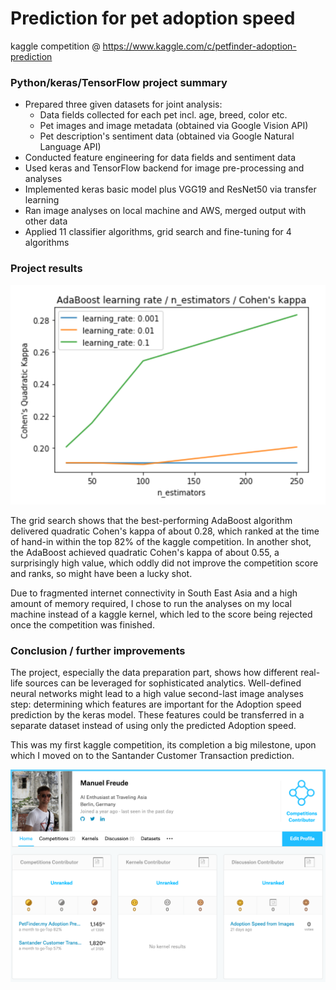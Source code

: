 # Prediction for pet adoption speed
kaggle competition @ https://www.kaggle.com/c/petfinder-adoption-prediction

### Python/keras/TensorFlow project summary

- Prepared three given datasets for joint analysis:
  - Data fields collected for each pet incl. age, breed, color etc.
  - Pet images and image metadata (obtained via Google Vision API)
  - Pet description's sentiment data (obtained via Google Natural Language API)
- Conducted feature engineering for data fields and sentiment data
- Used keras and TensorFlow backend for image pre-processing and analyses
- Implemented keras basic model plus VGG19 and ResNet50 via transfer learning
- Ran image analyses on local machine and AWS, merged output with other data
- Applied 11 classifier algorithms, grid search and fine-tuning for 4 algorithms

### Project results

![Grid](https://github.com/manuelfreude/kagglepetfinder/blob/master/grid_adaboost.png)

The grid search shows that the best-performing AdaBoost algorithm delivered quadratic Cohen's kappa of about 0.28, which ranked at the time of hand-in within the top 82% of the kaggle competition. In another shot, the AdaBoost achieved quadratic Cohen's kappa of about 0.55, a surprisingly high value, which oddly did not improve the competition score and ranks, so might have been a lucky shot.

Due to fragmented internet connectivity in South East Asia and a high amount of memory required, I chose to run the analyses on my local machine instead of a kaggle kernel, which led to the score being rejected once the competition was finished.

### Conclusion / further improvements

The project, especially the data preparation part, shows how different real-life sources can be leveraged for sophisticated analytics. Well-defined neural networks might lead to a high value second-last image analyses step: determining which features are important for the Adoption speed prediction by the keras model. These features could be transferred in a separate dataset instead of using only the predicted Adoption speed.

This was my first kaggle competition, its completion a big milestone, upon which I moved on to the Santander Customer Transaction prediction.

![kaggle](https://github.com/manuelfreude/kagglepetfinder/blob/master/kaggle_dashboard_petfinder.png)
